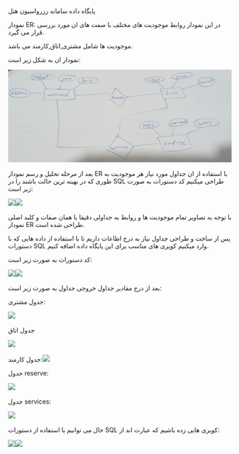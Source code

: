  
پایگاه داده سامانه رزرواسیون هتل


نمودار ER: در این نمودار روابط موجودیت های مختلف با صفت های ان مورد بررسی قرار می گیرد.

موجودیت ها شامل مشتری,اتاق,کارمند می باشد.

نمودار ان به شکل زیر است:


![](Aspose.Words.02d91048-044b-4733-a80e-a0158857d62a.001.jpeg)



بعد از مرحله تحلیل و رسم نمودار ER با استفاده از ان جداول مورد نیاز هر موجودیت به طوری که در بهینه ترین حالت باشند را در SQL طراحی میکنیم کد دستورات به صورت زیر است:

![](Aspose.Words.02d91048-044b-4733-a80e-a0158857d62a.002.png)![](Aspose.Words.02d91048-044b-4733-a80e-a0158857d62a.003.png)

با توجه به تصاویر تمام موجودیت ها و روابط به جداولی دقیقا با همان صفات و کلید اصلی نمودار ER طراحی شده است.

پس از ساخت و طراحی جداول نیاز به درج اطاعات داریم تا با استفاده از داده هایی که با دستورات SQL وارد میکنیم کویری های مناسب برای این پایگاه داده اضافه کنیم.

کد دستورات به صورت زیر است:

![](Aspose.Words.02d91048-044b-4733-a80e-a0158857d62a.004.png)![](Aspose.Words.02d91048-044b-4733-a80e-a0158857d62a.005.png)

بعد از درج مقادیر جداول خروجی جداول به صورت زیر است:

جدول مشتری:

![](Aspose.Words.02d91048-044b-4733-a80e-a0158857d62a.006.png)

جدول اتاق

![](Aspose.Words.02d91048-044b-4733-a80e-a0158857d62a.007.png)

جدول کارمند:![](Aspose.Words.02d91048-044b-4733-a80e-a0158857d62a.008.png)


جدول reserve:

![](Aspose.Words.02d91048-044b-4733-a80e-a0158857d62a.009.png)


جدول services:

![](Aspose.Words.02d91048-044b-4733-a80e-a0158857d62a.010.png)

حال می توانیم با استفاده از دستورات  SQL کویری هایی زده باشیم که عبارت اند از:



![](Aspose.Words.02d91048-044b-4733-a80e-a0158857d62a.011.png)![](Aspose.Words.02d91048-044b-4733-a80e-a0158857d62a.012.png)
